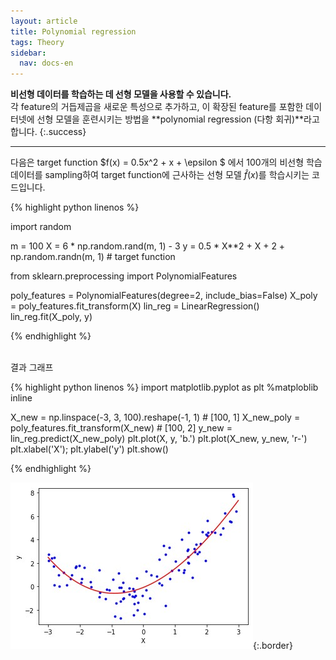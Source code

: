 ```yaml
---
layout: article
title: Polynomial regression
tags: Theory
sidebar:
  nav: docs-en
---
```


**비선형 데이터를 학습하는 데 선형 모델을 사용할 수 있습니다.** <br> 각 feature의 거듭제곱을 새로운 특성으로 추가하고, 이 확장된 feature를 포함한 데이터넷에 선형 모델을 훈련시키는 방법을 **polynomial regression (다항 회귀)**라고 합니다.
{:.success}

<!-- more -->

---

다음은 target function $f(x) = 0.5x^2 + x + \epsilon $ 에서 100개의 비선형 학습 데이터를 sampling하여 target function에 근사하는 선형 모델 $\hat{f}(x)$를 학습시키는 코드입니다. <br>

{% highlight python linenos %}

import random

m = 100
X = 6 * np.random.rand(m, 1) - 3
y = 0.5 * X**2 + X + 2 + np.random.randn(m, 1)  # target function


from sklearn.preprocessing import PolynomialFeatures

poly_features = PolynomialFeatures(degree=2, include_bias=False)
X_poly = poly_features.fit_transform(X)
lin_reg = LinearRegression()
lin_reg.fit(X_poly, y)

{% endhighlight %}

<br>
결과 그래프

{% highlight python linenos %}
import matplotlib.pyplot as plt
%matploblib inline

X_new = np.linspace(-3, 3, 100).reshape(-1, 1)   # [100, 1]
X_new_poly = poly_features.fit_transform(X_new)  # [100, 2]
y_new = lin_reg.predict(X_new_poly)
plt.plot(X, y, 'b.')
plt.plot(X_new, y_new, 'r-')
plt.xlabel('X');  plt.ylabel('y')
plt.show()

{% endhighlight %}

![Image](https://raw.githubusercontent.com/djy-git/djy-git.github.io/master/_posts/assets/poly_reg_1.jpg){:.border}
